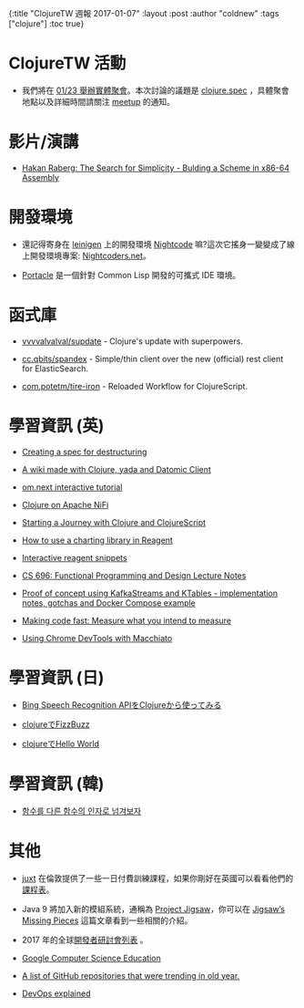 {:title "ClojureTW 週報 2017-01-07"
:layout :post
:author "coldnew"
:tags  ["clojure"]
:toc true}

# ClojureTW 活動

* 我們將在 [01/23 舉辦實體聚會](https://www.meetup.com/Clojure-tw/events/236234639/)。本次討論的議題是 [clojure.spec](http://clojure.org/about/spec) ，具體聚會地點以及詳細時間請關注 [meetup](https://www.meetup.com/Clojure-tw/events/236234639/) 的通知。

# 影片/演講

* [Hakan Raberg: The Search for Simplicity - Bulding a Scheme in x86-64 Assembly](https://juxt.pro/blog/posts/XT16-hakan-raberg-the-search-for-simplicity.html)

# 開發環境

* 還記得寄身在 [leinigen](http://leiningen.org/) 上的開發環境 [Nightcode](https://sekao.net/nightcode/) 嘛?這次它搖身一變變成了線上開發環境專案: [Nightcoders.net](http://nightcoders.net/)。

* [Portacle](https://shinmera.github.io/portacle/) 是一個針對 Common Lisp 開發的可攜式 IDE 環境。

# 函式庫

* [vvvvalvalval/supdate](https://github.com/vvvvalvalval/supdate) -  Clojure's update with superpowers.

* [cc.qbits/spandex](https://github.com/mpenet/spandex) - Simple/thin client over the new (official) rest client for ElasticSearch.

* [com.potetm/tire-iron](https://github.com/potetm/tire-iron) -  Reloaded Workflow for ClojureScript.

# 學習資訊 (英)

* [Creating a spec for destructuring](http://blog.cognitect.com/blog/2017/1/3/spec-destructuring)

* [A wiki made with Clojure, yada and Datomic Client](http://thegeez.net/2017/01/04/wiki_clojure_yada_datomic_client.html)

* [om.next interactive tutorial](http://read.klipse.tech/om-next-interactive-tutorial/)

* [Clojure on Apache NiFi](https://bigsolutions.io/2017/01/03/clojure-on-apache-nifi/)

* [Starting a Journey with Clojure and ClojureScript](http://corgibytes.com/blog/2017/01/03/clojure-journey/)

* [How to use a charting library in Reagent](http://ingesolvoll.github.io/2017/01/01/how-to-use-a-charting-library-in-reagent.html)

* [Interactive reagent snippets](http://blog.klipse.tech//reagent/2016/12/31/reagent-in-klipse.html)

* [CS 696: Functional Programming and Design Lecture Notes ](http://www.eli.sdsu.edu/courses/fall15/cs696/notes/index.html)

* [Proof of concept using KafkaStreams and KTables - implementation notes, gotchas and Docker Compose example](http://danlebrero.com/2017/01/06/proof-of-concept-using-kafkastreams-and-ktables-implementation-notes-gotchas-and-docker-compose/)

* [Making code fast: Measure what you intend to measure](http://jakemccrary.com/blog/2016/12/31/measure-what-you-intended-to-measure/?utm_source=feedburner&utm_medium=feed&utm_campaign=Feed%3A+JakeMccrarysMusings+%28Jake+McCrary%29)

* [Using Chrome DevTools with Macchiato](http://yogthos.net/posts/2016-12-26-MacchiatoDebugging.html)

# 學習資訊 (日)

* [Bing Speech Recognition APIをClojureから使ってみる](http://qiita.com/l_libra/items/8822e0b37c10cadcb2e2)

* [clojureでFizzBuzz](http://qiita.com/mktoho-n/items/fa0d0fd4777ed52e2034)

* [clojureでHello World](http://qiita.com/mktoho-n/items/fc07a70b64090462c0fa)

# 學習資訊 (韓)

* [함수를 다른 함수의 인자로 넘겨보자](http://clojure.kr/parameter_function)

# 其他

* [juxt](https://juxt.pro/training.html) 在倫敦提供了一些一日付費訓練課程，如果你剛好在英國可以看看他們的[課程表](https://juxt.pro/training.html)。

* Java 9 將加入新的模組系統，通稱為 [Project Jigsaw](http://openjdk.java.net/projects/jigsaw/)，你可以在 [Jigsaw’s Missing Pieces](http://wildfly.org/news/2016/12/12/Jigsaws-Missing-Pieces/) 這篇文章看到一些相關的介紹。

* 2017 年的全球[開發者研討會列表](https://www.breakingintoconsulting.com/startup-developer-tech-conferences-2017.php) 。

* [Google Computer Science Education](https://www.google.com/edu/cs/learn.html)

* [A list of GitHub repositories that were trending in old year.](https://github.com/Semigradsky/trending-repositories/tree/master/2016)

* [DevOps explained](https://www.niceideas.ch/roller2/badtrash/entry/devops-explained)